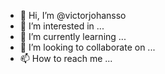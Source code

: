 - 👋 Hi, I’m @victorjohansso
- 👀 I’m interested in ...
- 🌱 I’m currently learning ...
- 💞️ I’m looking to collaborate on ...
- 📫 How to reach me ...

<!---
victorjohansso/victorjohansso is a ✨ special ✨ repository because its `README.md` (this file) appears on your GitHub profile.
You can click the Preview link to take a look at your changes.
--->
